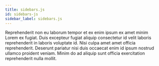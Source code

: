 ```yaml
---
title: sidebars.js
id: sidebars-js
sidebar_label: sidebars.js
---
```


Reprehenderit non eu laborum tempor et ex enim ipsum ex amet minim Lorem ex fugiat. Duis excepteur fugiat aliquip consectetur id velit laboris reprehenderit in laboris voluptate id. Nisi culpa amet amet officia reprehenderit. Deserunt pariatur nisi duis occaecat enim id ipsum nostrud ullamco proident veniam. Minim do ad aliquip sunt officia exercitation reprehenderit nulla mollit.

